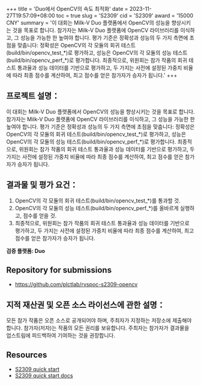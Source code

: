 +++
title = 'Duo에서 OpenCV의 속도 최적화'
date = 2023-11-27T19:57:09+08:00
toc = true
slug = 'S2309'
cid = 'S2309'
award = '15000 CNY'
summary = '이 대회는 Milk-V Duo 플랫폼에서 OpenCV의 성능을 향상시키는 것을 목표로 합니다. 참가자는 Milk-V Duo 플랫폼에 OpenCV 라이브러리를 이식하고, 그 성능을 가능한 한 높여야 합니다. 평가 기준은 정확성과 성능의 두 가지 측면에 초점을 맞춥니다: 정확성은 OpenCV의 각 모듈의 회귀 테스트(build/bin/opencv\_test\_\*)로 평가하고, 성능은 OpenCV의 각 모듈의 성능 테스트(build/bin/opencv\_perf\_\*)로 평가합니다. 최종적으로, 위원회는 참가 작품의 회귀 테스트 통과율과 성능 데이터를 기반으로 평가하고, 두 가지는 사전에 설정된 가중치 비율에 따라 최종 점수를 계산하여, 최고 점수를 얻은 참가자가 승자가 됩니다.'
+++

## 프로젝트 설명：

이 대회는 Milk-V Duo 플랫폼에서 OpenCV의 성능을 향상시키는 것을 목표로 합니다. 참가자는 Milk-V Duo 플랫폼에 OpenCV 라이브러리를 이식하고, 그 성능을 가능한 한 높여야 합니다. 평가 기준은 정확성과 성능의 두 가지 측면에 초점을 맞춥니다: 정확성은 OpenCV의 각 모듈의 회귀 테스트(build/bin/opencv\_test\_\*)로 평가하고, 성능은 OpenCV의 각 모듈의 성능 테스트(build/bin/opencv\_perf\_\*)로 평가합니다. 최종적으로, 위원회는 참가 작품의 회귀 테스트 통과율과 성능 데이터를 기반으로 평가하고, 두 가지는 사전에 설정된 가중치 비율에 따라 최종 점수를 계산하여, 최고 점수를 얻은 참가자가 승자가 됩니다.

## 결과물 및 평가 요건：

1. OpenCV의 각 모듈의 회귀 테스트(build/bin/opencv_test\_\*)를 통과할 것.
2. OpenCV의 각 모듈의 성능 테스트(build/bin/opencv_perf\_\*)를 올바르게 실행하고, 점수를 얻을 것.
3. 최종적으로, 위원회는 참가 작품의 회귀 테스트 통과율과 성능 데이터를 기반으로 평가하고, 두 가지는 사전에 설정된 가중치 비율에 따라 최종 점수를 계산하여, 최고 점수를 얻은 참가자가 승자가 됩니다.

**검증 플랫폼: Duo**


## Repository for submissions

- https://github.com/plctlab/rvspoc-s2309-opencv

## 지적 재산권 및 오픈 소스 라이선스에 관한 설명：

모든 참가 작품은 오픈 소스로 공개되어야 하며, 주최자가 지정하는 저장소에 제출해야 합니다. 참가자(저자)는 작품의 모든 권리를 보유합니다. 주최자는 참가자가 결과물을 업스트림에 피드백하여 기여하는 것을 권장합니다.

## Resources

- [S2309 quick start ](https://www.bilibili.com/video/BV15g4y1k7Lp/)
- [S2309 quick start docs](https://github.com/plctlab/rvspoc/blob/main/Docs/S2309/S2309.md)